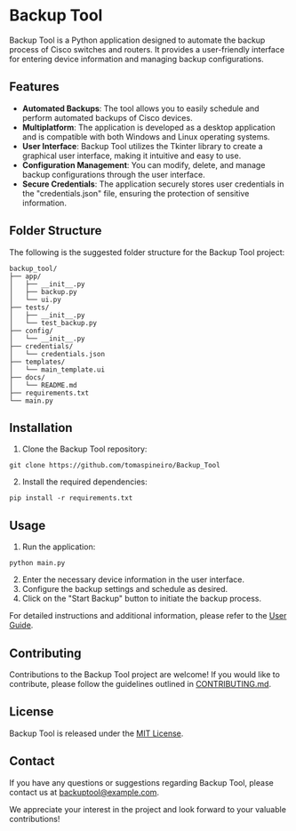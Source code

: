 # Backup Tool

Backup Tool is a Python application designed to automate the backup process of Cisco switches and routers. It provides a user-friendly interface for entering device information and managing backup configurations.

## Features

- **Automated Backups**: The tool allows you to easily schedule and perform automated backups of Cisco devices.
- **Multiplatform**: The application is developed as a desktop application and is compatible with both Windows and Linux operating systems.
- **User Interface**: Backup Tool utilizes the Tkinter library to create a graphical user interface, making it intuitive and easy to use.
- **Configuration Management**: You can modify, delete, and manage backup configurations through the user interface.
- **Secure Credentials**: The application securely stores user credentials in the "credentials.json" file, ensuring the protection of sensitive information.

## Folder Structure

The following is the suggested folder structure for the Backup Tool project:

```
backup_tool/
├── app/
│   ├── __init__.py
│   ├── backup.py
│   └── ui.py
├── tests/
│   ├── __init__.py
│   └── test_backup.py
├── config/
│   └── __init__.py
├── credentials/
│   └── credentials.json
├── templates/
│   └── main_template.ui
├── docs/
│   └── README.md
├── requirements.txt
└── main.py
```

## Installation

1. Clone the Backup Tool repository:

```
git clone https://github.com/tomaspineiro/Backup_Tool
```

2. Install the required dependencies:

```
pip install -r requirements.txt
```

## Usage

1. Run the application:

```
python main.py
```

2. Enter the necessary device information in the user interface.
3. Configure the backup settings and schedule as desired.
4. Click on the "Start Backup" button to initiate the backup process.

For detailed instructions and additional information, please refer to the [User Guide](docs/user_guide.md).

## Contributing

Contributions to the Backup Tool project are welcome! If you would like to contribute, please follow the guidelines outlined in [CONTRIBUTING.md](docs/CONTRIBUTING.md).

## License

Backup Tool is released under the [MIT License](LICENSE).

## Contact

If you have any questions or suggestions regarding Backup Tool, please contact us at backuptool@example.com.

We appreciate your interest in the project and look forward to your valuable contributions!

